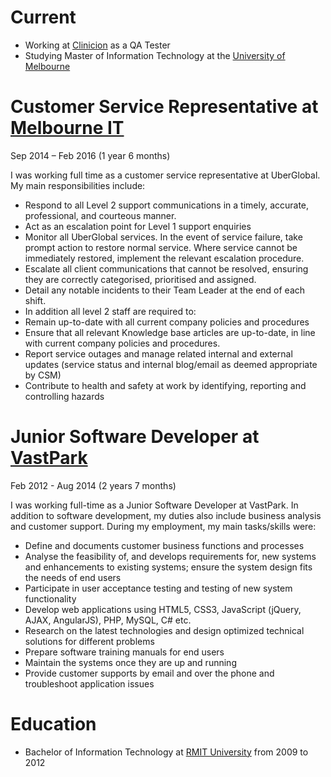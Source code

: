 <!-- TITLE: Zean Qin -->
<!-- SUBTITLE: My resume  -->

# Current
* Working at [Clinicion](https://clinicion.com/) as a QA Tester
* Studying Master of Information Technology at the [University of Melbourne](http://www.unimelb.edu.au/)

# Customer Service Representative at [Melbourne IT](https://www.melbourneit.com.au/)
Sep 2014 – Feb 2016 (1 year 6 months)

I was working full time as a customer service representative at UberGlobal. My main responsibilities include:

* Respond to all Level 2 support communications in a timely, accurate, professional, and courteous manner.
* Act as an escalation point for Level 1 support enquiries
* Monitor all UberGlobal services. In the event of service failure, take prompt action to restore normal service. Where service cannot be immediately restored, implement the relevant escalation procedure.
* Escalate all client communications that cannot be resolved, ensuring they are correctly categorised, prioritised and assigned.
* Detail any notable incidents to their Team Leader at the end of each shift.
* In addition all level 2 staff are required to:
* Remain up-to-date with all current company policies and procedures
* Ensure that all relevant Knowledge base articles are up-to-date, in line with current company policies and procedures.
* Report service outages and manage related internal and external updates (service status and internal blog/email as deemed appropriate by CSM)
* Contribute to health and safety at work by identifying, reporting and controlling hazards

# Junior Software Developer at [VastPark](http://www.vastpark.com/)
Feb 2012 - Aug 2014 (2 years 7 months)

I was working full-time as a Junior Software Developer at VastPark. In addition to software development, my duties also include business analysis and customer support. During my employment, my main tasks/skills were:

* Define and documents customer business functions and processes
* Analyse the feasibility of, and develops requirements for, new systems and enhancements to existing systems; ensure the system design fits the needs of end users
* Participate in user acceptance testing and testing of new system functionality
* Develop web applications using HTML5, CSS3, JavaScript (jQuery, AJAX, AngularJS), PHP, MySQL, C# etc.
* Research on the latest technologies and design optimized technical solutions for different problems
* Prepare software training manuals for end users
* Maintain the systems once they are up and running
* Provide customer supports by email and over the phone and troubleshoot application issues

# Education

* Bachelor of Information Technology at [RMIT University](http://www.rmit.edu.au/) from 2009 to 2012
